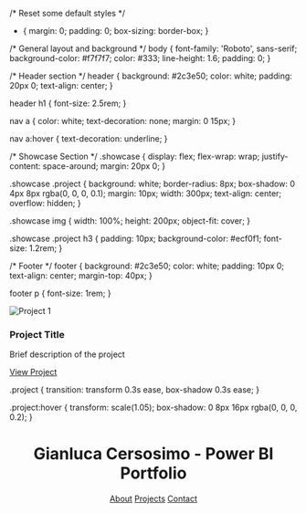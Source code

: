 /* Reset some default styles */
* {
  margin: 0;
  padding: 0;
  box-sizing: border-box;
}

/* General layout and background */
body {
  font-family: 'Roboto', sans-serif;
  background-color: #f7f7f7;
  color: #333;
  line-height: 1.6;
  padding: 0;
}

/* Header section */
header {
  background: #2c3e50;
  color: white;
  padding: 20px 0;
  text-align: center;
}

header h1 {
  font-size: 2.5rem;
}

nav a {
  color: white;
  text-decoration: none;
  margin: 0 15px;
}

nav a:hover {
  text-decoration: underline;
}

/* Showcase Section */
.showcase {
  display: flex;
  flex-wrap: wrap;
  justify-content: space-around;
  margin: 20px 0;
}

.showcase .project {
  background: white;
  border-radius: 8px;
  box-shadow: 0 4px 8px rgba(0, 0, 0, 0.1);
  margin: 10px;
  width: 300px;
  text-align: center;
  overflow: hidden;
}

.showcase img {
  width: 100%;
  height: 200px;
  object-fit: cover;
}

.showcase .project h3 {
  padding: 10px;
  background-color: #ecf0f1;
  font-size: 1.2rem;
}

/* Footer */
footer {
  background: #2c3e50;
  color: white;
  padding: 10px 0;
  text-align: center;
  margin-top: 40px;
}

footer p {
  font-size: 1rem;
}

<section class="showcase">
  <div class="project">
    <img src="path/to/your-image.jpg" alt="Project 1">
    <h3>Project Title</h3>
    <p>Brief description of the project</p>
    <a href="link-to-project" target="_blank">View Project</a>
  </div>
  <!-- Repeat for other projects -->
</section>

.project {
  transition: transform 0.3s ease, box-shadow 0.3s ease;
}

.project:hover {
  transform: scale(1.05);
  box-shadow: 0 8px 16px rgba(0, 0, 0, 0.2);
}

<header>
  <h1>Gianluca Cersosimo - Power BI Portfolio</h1>
  <nav>
    <a href="#about">About</a>
    <a href="#projects">Projects</a>
    <a href="#contact">Contact</a>
  </nav>
</header>

